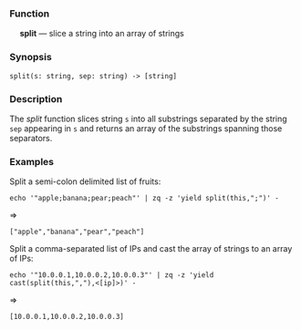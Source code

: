 ### Function

&emsp; **split** &mdash; slice a string into an array of strings

### Synopsis

```
split(s: string, sep: string) -> [string]
```
### Description

The _split_ function slices string `s` into all substrings separated by the
string `sep` appearing in `s` and returns an array of the substrings
spanning those separators.

### Examples

Split a semi-colon delimited list of fruits:
```mdtest-command
echo '"apple;banana;pear;peach"' | zq -z 'yield split(this,";")' -
```
=>
```mdtest-output
["apple","banana","pear","peach"]
```

Split a comma-separated list of IPs and cast the array of strings to an
array of IPs:
```mdtest-command
echo '"10.0.0.1,10.0.0.2,10.0.0.3"' | zq -z 'yield cast(split(this,","),<[ip]>)' -
```
=>
```mdtest-output
[10.0.0.1,10.0.0.2,10.0.0.3]
```
